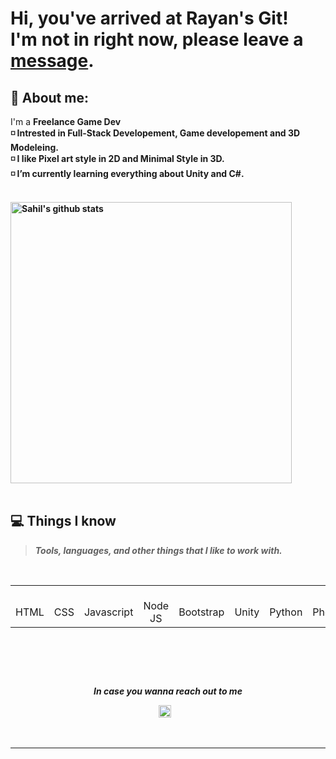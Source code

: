 # Hi, you've arrived at Rayan's Git! <br>I'm not in right now, please leave a [message](https://instagram.com/rayanaziz.11).

## :raising_hand: About me:
I'm a <b>Freelance Game Dev</br>
◽ Intrested in <b>Full-Stack Developement</b>, <b>Game developement</b> and <b>3D Modeleing</b>.<br>
◽ I like Pixel art style in 2D and Minimal Style in 3D.<br>
◽ I’m currently learning everything about **Unity and C#**.<br>

<br>
<a href="https://github.com/itsRayan11">
   <img src="https://github-readme-stats.vercel.app/api?username=itsRayan11&show_icons=true&theme=dracula" alt="Sahil's github stats" width=450px/>
</a><br><br>

<div id="tech"></div>

## 💻 Things I know
> <i>Tools, languages, and other things that I like to work with.</i>
<br>
<table>
  <tr>
    <td align="center" width="96">
      <br>HTML
    </td>
    <td align="center" width="96">
      <br>CSS
    </td>
    <td align="center" width="96">
      <br>Javascript
    </td>
    <td align="center" width="96">
      <br>Node JS
    </td>
    <td align="center" width="96">
      <br>Bootstrap
    </td>
    <td align="center" width="96">
      <br>Unity
    </td>
    <td align="center" width="96">
      <br>Python
    </td>
    <td align="center" width="96">
      <br>Photoshop
    </td> 
    <td align="center" width="96">
      <br>Blender
   </td> 
     <td align="center" width="96">
      <br>Substance Painter
   </td> 
     <td align="center" width="96">
      <br>Figma
   </td> 
  </tr>
</table>
<br>

##
<br>
<p align="center"=><i>In case you wanna reach out to me</i></p>
 <p align="center">
  <a href="https://www.znap.link/itsRayan11"><img alt="Social Accounts" title="Social Accounts" src="https://imgur.com/gallery/a3qXSF5" width=20px" /></a>&nbsp;&nbsp;&nbsp;
</p>
<br>

-----

